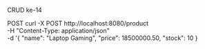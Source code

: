 CRUD ke-14

POST
curl -X POST http://localhost:8080/product \
-H "Content-Type: application/json" \
-d '{
  "name": "Laptop Gaming",
  "price": 18500000.50,
  "stock": 10
}